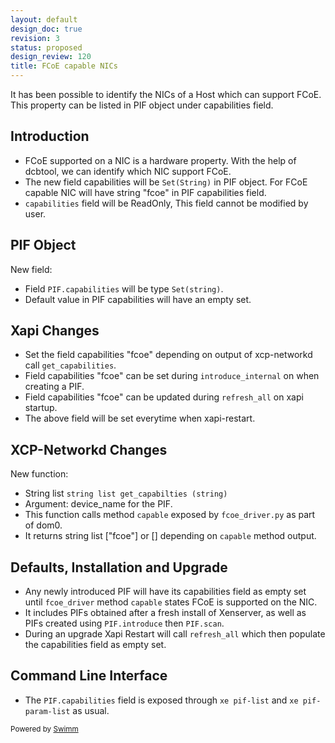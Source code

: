 ```yaml
---
layout: default
design_doc: true
revision: 3
status: proposed
design_review: 120
title: FCoE capable NICs
---
```

It has been possible to identify the NICs of a Host which can support FCoE. This property can be listed in PIF object under capabilities field.

## Introduction

- FCoE supported on a NIC is a hardware property. With the help of dcbtool, we can identify which NIC support FCoE.
- The new field capabilities will be `Set(String)` in PIF object. For FCoE capable NIC will have string "fcoe" in PIF capabilities field.
- `capabilities` field will be ReadOnly, This field cannot be modified by user.

## PIF Object

New field:

- Field `PIF.capabilities` will be type `Set(string)`.
- Default value in PIF capabilities will have an empty set.

## Xapi Changes

- Set the field capabilities "fcoe" depending on output of xcp-networkd call `get_capabilities`.
- Field capabilities "fcoe" can be set during `introduce_internal` on when creating a PIF.
- Field capabilities "fcoe" can be updated during `refresh_all` on xapi startup.
- The above field will be set everytime when xapi-restart.

## XCP-Networkd Changes

New function:

- String list `string list get_capabilties (string)`
- Argument: device_name for the PIF.
- This function calls method `capable` exposed by `fcoe_driver.py` as part of dom0.
- It returns string list \["fcoe"\] or \[\] depending on `capable` method output.

## Defaults, Installation and Upgrade

- Any newly introduced PIF will have its capabilities field as empty set until `fcoe_driver` method `capable` states FCoE is supported on the NIC.
- It includes PIFs obtained after a fresh install of Xenserver, as well as PIFs created using `PIF.introduce` then `PIF.scan`.
- During an upgrade Xapi Restart will call `refresh_all` which then populate the capabilities field as empty set.

## Command Line Interface

- The `PIF.capabilities` field is exposed through `xe pif-list` and `xe pif-param-list` as usual.

<SwmMeta version="3.0.0"><sup>Powered by [Swimm](https://app.swimm.io/)</sup></SwmMeta>
